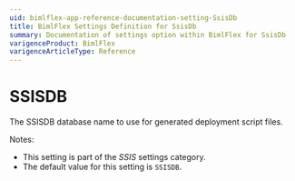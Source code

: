 ```yaml
---
uid: bimlflex-app-reference-documentation-setting-SsisDb
title: BimlFlex Settings Definition for SsisDb
summary: Documentation of settings option within BimlFlex for SsisDb
varigenceProduct: BimlFlex
varigenceArticleType: Reference
---
```


# SSISDB

The SSISDB database name to use for generated deployment script files.

Notes:

* This setting is part of the *SSIS* settings category.
* The default value for this setting is `SSISDB`.
